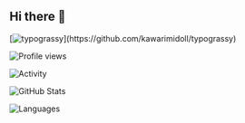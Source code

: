## Hi there 👋

[![typograssy](https://typograssy.deno.dev/api?text=Hello%20world!)](https://github.com/kawarimidoll/typograssy)

![Profile views](https://komarev.com/ghpvc/?username=ShiningWank0)

![Activity](https://github-profile-summary-cards.vercel.app/api/cards/profile-details?username=ShiningWank0&theme=dracula)

![GitHub Stats](https://github-readme-stats.vercel.app/api?username=ShiningWank0&count_private=true&show_icons=true&theme=dracula)

![Languages](https://github-readme-stats.vercel.app/api/top-langs/?username=ShiningWank0&layout=compact&theme=dracula)
<!--
**ShiningWank0/ShiningWank0** is a ✨ _special_ ✨ repository because its `README.md` (this file) appears on your GitHub profile.

Here are some ideas to get you started:

- 🔭 I’m currently working on ...
- 🌱 I’m currently learning ...
- 👯 I’m looking to collaborate on ...
- 🤔 I’m looking for help with ...
- 💬 Ask me about ...
- 📫 How to reach me: ...
- 😄 Pronouns: ...
- ⚡ Fun fact: ...
-->

